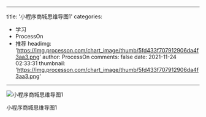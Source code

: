 
---
title: '小程序商城思维导图1'
categories: 
 - 学习
 - ProcessOn
 - 推荐
headimg: 'https://img.processon.com/chart_image/thumb/5fd433f707912906da4f3aa3.png'
author: ProcessOn
comments: false
date: 2021-11-24 02:33:31
thumbnail: 'https://img.processon.com/chart_image/thumb/5fd433f707912906da4f3aa3.png'
---

<div>   
<img class="thumb" alt="小程序商城思维导图1" src="https://img.processon.com/chart_image/thumb/5fd433f707912906da4f3aa3.png" referrerpolicy="no-referrer">
<p>小程序商城思维导图1</p>  
</div>
            